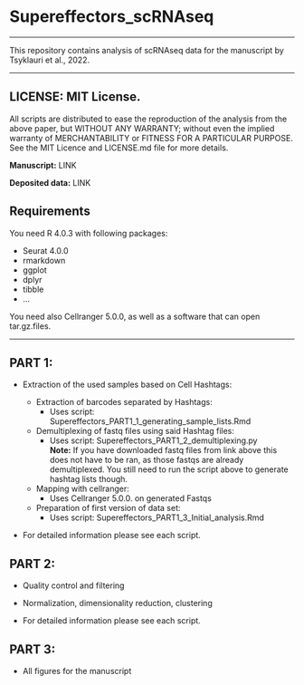 # Supereffectors_scRNAseq

------------------------------------------------------------------------
This repository contains analysis of scRNAseq data for the manuscript by Tsyklauri et al., 2022. 

------------------------------------------------------------------------
## LICENSE: MIT License.

All scripts are distributed to ease the reproduction of the analysis
from the above paper, but WITHOUT ANY WARRANTY; without even the 
implied warranty of MERCHANTABILITY or FITNESS FOR A PARTICULAR PURPOSE. 
See the MIT Licence and LICENSE.md file for more details.

**Manuscript:** LINK

**Deposited data:** LINK

## Requirements

You need R 4.0.3 with following packages:
* Seurat 4.0.0
* rmarkdown
* ggplot
* dplyr
* tibble
* ...

You need also Cellranger 5.0.0, as well as a software that can open 
tar.gz.files.

------------------------------------------------------------------------

## PART 1:
- Extraction of the used samples based on Cell Hashtags:  
	
	- Extraction of barcodes separated by Hashtags:
		- Uses script: Supereffectors_PART1_1_generating_sample_lists.Rmd
	- Demultiplexing of fastq files using said Hashtag files:
		- Uses script: Supereffectors_PART1_2_demultiplexing.py  
	    **Note:** If you have downloaded fastq files from link above this
	    does not have to be ran, as those fastqs are already demultiplexed.
	    You still need to run the script above to generate hashtag lists though.
	- Mapping with cellranger:
		- Uses Cellranger 5.0.0. on generated Fastqs
	- Preparation of first version of data set: 
		- Uses script: Supereffectors_PART1_3_Initial_analysis.Rmd

- For detailed information please see each script.


## PART 2:
- Quality control and filtering
- Normalization, dimensionality reduction, clustering

- For detailed information please see each script.

## PART 3:
- All figures for the manuscript
